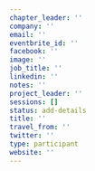 ```yaml
---
chapter_leader: ''
company: ''
email: ''
eventbrite_id: ''
facebook: ''
image: ''
job_title: ''
linkedin: ''
notes: ''
project_leader: ''
sessions: []
status: add-details
title: ''
travel_from: ''
twitter: ''
type: participant
website: ''
---
```


<!-- put more details about participant here -->